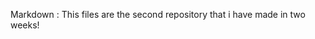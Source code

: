Markdown
:  This files are the second repository that i have made in two weeks!
<!--stackedit_data:
eyJoaXN0b3J5IjpbMTQ4NTYwMjA4N119
-->